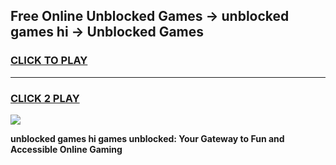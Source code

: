 
## Free Online Unblocked Games → unblocked games hi → Unblocked Games
<h3>
<a href="https://premium.freeplayer.one?title=unblocked_games_hi&ref=21F">CLICK TO PLAY</a></h3>
<hr>

<h3>
<a href="https://premium.freeplayer.one?title=unblocked_games_hi&ref=21F">CLICK 2 PLAY</a>
  
</h3>

<a href="https://premium.freeplayer.one?title=unblocked_games_hi&ref=21F/"><img src="https://clearcache.store/games.png"></a>


**unblocked games hi games unblocked: Your Gateway to Fun and Accessible Online Gaming**
